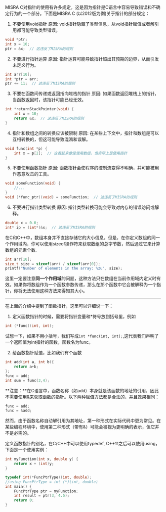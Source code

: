 MISRA C对指针的使用有许多规定，这是因为指针是C语言中容易导致错误和不确定行为的一个部分。下面是MISRA C (以2012版为例)关于指针的部分规定：

1. 不要使用void指针
原因: void指针隐藏了类型信息，从void指针赋值或者解引用都可能导致类型错误。
```c
void *ptr;
int x = 10;
ptr = &x;  // 这违反了MISRA的规则
```

2. 不要进行指针运算
原因: 指针运算可能导致指针超出其预期的边界，从而引发未定义行为。
```c
int arr[10];
int *ptr = arr;
ptr += 11;  // 这违反了MISRA的规则
```

3. 不要在函数间传递或返回指向堆栈的指针
原因: 如果函数返回堆栈上的指针，当函数返回时，该指针可能已经无效。
```c
int *returnStackPointer(void) {
    int x = 10;
    return &x;  // 这违反了MISRA的规则
}
```

4. 指针和数组之间的转换应该被限制
原因: 在某些上下文中，指针和数组是可以互相转换的，但这可能导致混淆和误解。
```c
void func(int *p) {
    int x = p[2];  // 这看起来像是使用数组，但实际上是使用指针
}
```

5. 不要使用函数指针
原因: 函数指针会使程序的控制流变得不明确，并可能被用作恶意攻击的工具。
```c
void someFunction(void) {
    //...
}
void (*func_ptr)(void) = someFunction;  // 这违反了MISRA的规则
```

6. 不要进行指针类型转换
原因: 指针类型转换可能会导致对内存的错误访问或解释。
```c
double x = 0.0;
int* ip = (int*)&x;  // 这违反了MISRA的规则
```

在C和C++中，数组本身并不直接存储它的大小信息。但是，在你定义数组的同一个作用域内，你可以使用sizeof操作符来获取数组的总字节数，然后通过它来计算数组的元素个数.
```c
int arr[10];
size_t size = sizeof(arr) / sizeof(arr[0]);
printf("Number of elements in the array: %zu", size);
```
这里一定要注意**同一个作用域**的问题，这种方法只在数组在当前作用域内定义时有效。如果你将数组作为一个函数参数传递，那么在那个函数中它会被解释为一个指针，你将无法使用这种方法来得知其大小。

---

在上面的介绍中提到了函数指针，这里可以详细说一下：
1. 定义函数指针的时候，需要将指针变量和*符号放到括号里，例如
```c
int (*func)(int, int);
```
试想一下，如果不用小括号，我们写成```int *func(int, int);```,这代表我们声明了一个返回值为int指针的函数，函数名为func。

2. 给函数指针赋值，比如我们有个函数
```c
int add(int a, int b){
    return a+b;
};
func = add;
int sum = func(3,4);
```
**注意：**在C语言中，函数名称（如add）本身就是该函数的地址的引用，因此不需要使用&来获取函数的指针。以下两种赋值方法都是合法的，并且效果相同：
```c
func = add;
func = &add;
```
然而，由于函数名称自动解引用为其地址，第一种形式在实际代码中更为常见。在某些编程环境中，使用第二种形式（带有&）可能会被视为更明确的表示，但它并不是必需的。

定义函数指针的别名，在C/C++中可以使用typedef, C++11之后可以使用using，下面是一个使用实例：
```c
int myFunction(int x, double y) {
    return x + (int)y;
}

typedef int(*FuncPtrType)(int, double);
//using FuncPtrType = int (*)(int, double) 
int main() {
    FuncPtrType ptr = myFunction;
    int result = ptr(3, 4.5);
    return 0;
}

```

